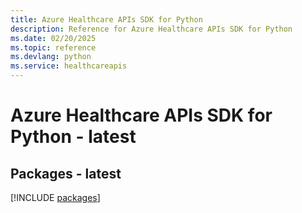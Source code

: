 ```yaml
---
title: Azure Healthcare APIs SDK for Python
description: Reference for Azure Healthcare APIs SDK for Python
ms.date: 02/20/2025
ms.topic: reference
ms.devlang: python
ms.service: healthcareapis
---
```

# Azure Healthcare APIs SDK for Python - latest
## Packages - latest
[!INCLUDE [packages](healthcare-apis-index.md)]